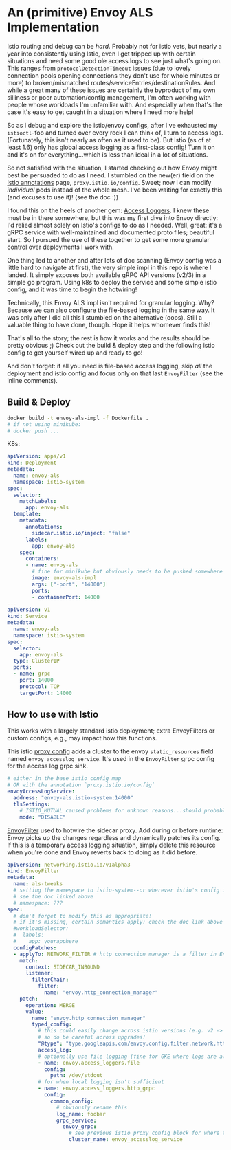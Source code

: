 # An (primitive) Envoy ALS Implementation

Istio routing and debug can be _hard_.
Probably not for istio vets, but nearly a year into consistently using Istio, even I get tripped up with certain situations and need some good ole access logs to see just what's going on.
This ranges from `protocolDetectionTimeout` issues (due to lovely connection pools opening connections they don't use for whole minutes or more) to broken/mismatched routes/serviceEntries/destinationRules.
And while a great many of these issues are certainly the byproduct of my own silliness or poor automation/config management, I'm often working with people whose workloads I'm unfamiliar with.
And especially when that's the case it's easy to get caught in a situation where I need more help!

So as I debug and explore the istio/envoy configs, after I've exhausted my `istioctl`-foo and turned over every rock I can think of, I turn to access logs.
(Fortunately, this isn't nearly as often as it used to be).
But Istio (as of at least 1.6) only has global access logging as a first-class config!
Turn it on and it's on for everything...which is less than ideal in a lot of situations.

So not satisfied with the situation, I started checking out how Envoy might best be persuaded to do as I need.
I stumbled on the new(er) field on the [Istio annotations](https://istio.io/latest/docs/reference/config/annotations/) page, `proxy.istio.io/config`.
Sweet; now I can modify _individual_ pods instead of the whole mesh.
I've been waiting for exactly this (and excuses to use it)! (see the doc :))

I found this on the heels of another gem: [Access Loggers](https://www.envoyproxy.io/docs/envoy/latest/api-v2/config/filter/accesslog/v2/accesslog.proto).
I knew these must be in there somewhere, but this was my first dive into Envoy directly: I'd relied almost solely on Istio's configs to do as I needed.
Well, great: it's a gRPC service with well-maintained and documented proto files; beautiful start.
So I pursued the use of these together to get some more granular control over deployments I work with.

One thing led to another and after lots of doc scanning (Envoy config was a little hard to navigate at first), the very simple impl in this repo is where I landed.
It simply exposes both available gRPC API versions (v2/3) in a simple go program.
Using k8s to deploy the service and some simple istio config, and it was time to begin the hotwiring!

Technically, this Envoy ALS impl isn't required for granular logging.
Why?
Because we can also configure the file-based logging in the same way.
It was only after I did all this I stumbled on the alternative (oops).
Still a valuable thing to have done, though.
Hope it helps whomever finds this!

That's all to the story; the rest is how it works and the results should be pretty obvious ;)
Check out the build & deploy step and the following istio config to get yourself wired up and ready to go!

And don't forget: if all you need is file-based access logging, skip _all_ the deployment and istio config and focus only on that last `EnvoyFilter` (see the inline comments).

## Build & Deploy

```bash
docker build -t envoy-als-impl -f Dockerfile .
# if not using minikube:
# docker push ...
```

K8s:
```yaml
apiVersion: apps/v1
kind: Deployment
metadata:
  name: envoy-als
  namespace: istio-system
spec:
  selector:
    matchLabels:
      app: envoy-als
  template:
    metadata:
      annotations:
        sidecar.istio.io/inject: "false"
      labels:
        app: envoy-als
    spec:
      containers:
      - name: envoy-als
        # fine for minikube but obviously needs to be pushed somewhere
        image: envoy-als-impl
        args: ["-port", "14000"]
        ports:
        - containerPort: 14000
---
apiVersion: v1
kind: Service
metadata:
  name: envoy-als
  namespace: istio-system
spec:
  selector:
    app: envoy-als
  type: ClusterIP
  ports:
  - name: grpc
    port: 14000
    protocol: TCP
    targetPort: 14000
```

## How to use with Istio

This works with a largely standard istio deployment; extra EnvoyFilters or custom configs, e.g., may impact how this functions.

This istio [proxy config](https://istio.io/latest/docs/reference/config/istio.mesh.v1alpha1/#ProxyConfig) adds a cluster to the envoy `static_resources` field named `envoy_accesslog_service`.
It's used in the `EnvoyFilter` grpc config for the access log grpc sink.
```yaml
# either in the base istio config map
# OR with the annotation `proxy.istio.io/config`
envoyAccessLogService:
  address: "envoy-als.istio-system:14000"
  tlsSettings:
    # ISTIO_MUTUAL caused problems for unknown reasons...should probably be done with _some_ wire security
    mode: "DISABLE"
```

[EnvoyFilter](https://istio.io/latest/docs/reference/config/networking/envoy-filter/#EnvoyFilter) used to hotwire the sidecar proxy.
Add during or before runtime: Envoy picks up the changes regardless and dynamically patches its config.
If this is a temporary access logging situation, simply delete this resource when you're done and Envoy reverts back to doing as it did before.
```yaml
apiVersion: networking.istio.io/v1alpha3
kind: EnvoyFilter
metadata:
  name: als-tweaks
  # setting the namespace to istio-system--or wherever istio's config is--can (somewhat) emulate the global access logging for all sidecars
  # see the doc linked above
  # namespace: ???
spec:
  # don't forget to modify this as appropriate!
  # if it's missing, certain semantics apply: check the doc link above
  #workloadSelector:
  #  labels:
  #    app: yourapphere
  configPatches:
  - applyTo: NETWORK_FILTER # http connection manager is a filter in Envoy
    match:
      context: SIDECAR_INBOUND
      listener:
        filterChain:
          filter:
            name: "envoy.http_connection_manager"
    patch:
      operation: MERGE
      value:
        name: "envoy.http_connection_manager"
        typed_config:
          # this could easily change across istio versions (e.g. v2 -> v3), however it's required
          # so do be careful across upgrades!
          "@type": "type.googleapis.com/envoy.config.filter.network.http_connection_manager.v2.HttpConnectionManager"
          access_log:
          # optionally use file logging (fine for GKE where logs are already aggregated)
          - name: envoy.access_loggers.file
            config:
              path: /dev/stdout
          # for when local logging isn't sufficient
          - name: envoy.access_loggers.http_grpc
            config:
              common_config:
                # obviously rename this
                log_name: foobar
                grpc_service:
                  envoy_grpc:
                    # see previous istio proxy config block for where this name comes from
                    cluster_name: envoy_accesslog_service
```
